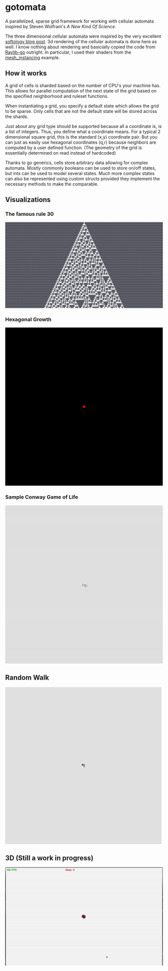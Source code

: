 # gotomata
A parallelized, sparse grid framework for working with cellular automata inspired by Steven Wolfram's _A New Kind Of Science_.

The three dimensional cellular automata were inspired by the very excellent [softology blog post](https://softologyblog.wordpress.com/2019/12/28/3d-cellular-automata-3/).
3d rendering of the cellular automata is done here as well.
I know nothing about rendering and basicially copied the code from [Raylib-go](https://github.com/gen2brain/raylib-go) outright.
In particular, I used their shaders from the [mesh_instancing](https://github.com/gen2brain/raylib-go/tree/master/examples/shaders/mesh_instancing/glsl330) example.

## How it works

A grid of cells is sharded based on the number of CPU's your machine has.
This allows for parallel computation of the next state of the grid based on the specified neighborhood and ruleset functions.

When instantiating a grid, you specify a default state which allows the grid to be sparse.
Only cells that are not the default state will be stored across the shards.

Just about any grid type should be supported because all a coordinate is, is a list of integers.
Thus, you define what a coordinate means. For a typical 2 dimensional square grid, this is the standard (x,y) coordinate pair.
But you can just as easily use hexagonal coordinates (q,r) because neighbors are computed by a user defined function.
(The geometry of the grid is essentially determined on read instead of hardcoded)

Thanks to go generics, cells store arbitrary data allowing for complex automata.
Mostly commonly booleans can be used to store on/off states, but ints can be used to model several states.
Much more complex states can also be represented using custom structs provided they implement the necessary methods to make the comparable.

## Visualizations

### The famous rule 30
![png](./docs/images/rule-30.png)

### Hexagonal Growth
![gif](./docs/images/hex-grid-growth-inhibition.gif)

### Sample Conway Game of Life
![gif](./docs/images/conway-acorn.gif)

## Random Walk
![gif](./docs/images/random-walk.gif)

## 3D (Still a work in progress)
![gif](./docs/images/crystal.gif)
